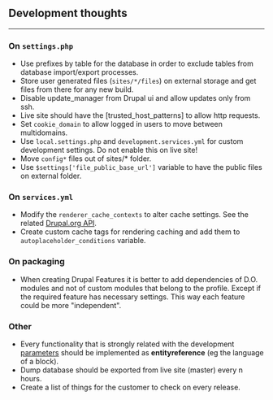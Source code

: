 ## Development thoughts
--------------------------

### On ```settings.php```

- Use prefixes by table for the database in order to exclude tables from database import/export processes.
- Store user generated files (```sites/*/files```) on external storage and get files from there for any new build.
- Disable update_manager from Drupal ui and allow updates only from ssh.
- Live site should have the [trusted_host_patterns] to allow http requests.
- Set ```cookie_domain``` to allow logged in users to move between multidomains.
- Use ```local.settings.php``` and ```development.services.yml``` for custom development settings. Do not enable this on live site!
- Move ```config*``` files out of sites/* folder.
- Use `$settings['file_public_base_url']` variable to have the public files on external folder.

### On ```services.yml```

- Modify the ```renderer_cache_contexts``` to alter cache settings. See the related [Drupal.org API](https://www.drupal.org/developing/api/8/cache/contexts).
- Create custom cache tags for rendering caching and add them to ```autoplaceholder_conditions``` variable.

### On packaging

 - When creating Drupal Features it is better to add dependencies of D.O. modules and not of custom modules that belong to the profile.
 Except if the required feature has necessary settings. This way each feature could be more "independent".

### Other

- Every functionality that is strongly related with the development [parameters](/parameters) should be implemented as **entityreference** (eg the language of a block).
- Dump database should be exported from live site (master) every n hours.
- Create a list of things for the customer to check on every release.
